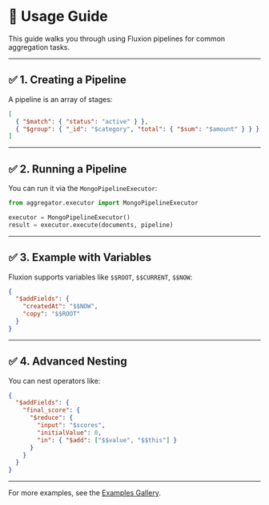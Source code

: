 # 📘 Usage Guide

This guide walks you through using Fluxion pipelines for common aggregation tasks.

---

## ✅ 1. Creating a Pipeline

A pipeline is an array of stages:

```json
[
  { "$match": { "status": "active" } },
  { "$group": { "_id": "$category", "total": { "$sum": "$amount" } } }
]
```

---

## ✅ 2. Running a Pipeline

You can run it via the `MongoPipelineExecutor`:

```python
from aggregator.executor import MongoPipelineExecutor

executor = MongoPipelineExecutor()
result = executor.execute(documents, pipeline)
```

---

## ✅ 3. Example with Variables

Fluxion supports variables like `$$ROOT`, `$$CURRENT`, `$$NOW`:

```json
{
  "$addFields": {
    "createdAt": "$$NOW",
    "copy": "$$ROOT"
  }
}
```

---

## ✅ 4. Advanced Nesting

You can nest operators like:

```json
{
  "$addFields": {
    "final_score": {
      "$reduce": {
        "input": "$scores",
        "initialValue": 0,
        "in": { "$add": ["$$value", "$$this"] }
      }
    }
  }
}
```

---

For more examples, see the [Examples Gallery](examples/examples_gallery.md).
